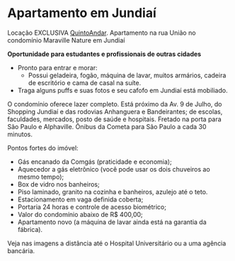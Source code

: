 # Apartamento em Jundiaí

Locação EXCLUSIVA [QuintoAndar](https://www.quintoandar.com.br/). Apartamento na rua União no condomínio Maraville Nature em Jundiaí

**Oportunidade para estudantes e profissionais de outras cidades**

* Pronto para entrar e morar:
  * Possui geladeira, fogão, máquina de lavar, muitos armários, cadeira de escritório e cama de casal na suíte.
* Traga alguns puffs e suas fotos e seu cafofo em Jundiaí está mobiliado.

O condomínio oferece lazer completo. Está próximo da Av. 9 de Julho, do Shopping Jundiaí e das rodovias Anhanguera e Bandeirantes; de escolas, faculdades, mercados, posto de saúde e hospitais. Fretado na porta para São Paulo e Alphaville. Ônibus da Cometa para São Paulo a cada 30 minutos.

Pontos fortes do imóvel:

* Gás encanado da Comgás (praticidade e economia);
* Aquecedor a gás eletrônico (você pode usar os dois chuveiros ao mesmo tempo);
* Box de vidro nos banheiros;
* Piso laminado, granito na cozinha e banheiros, azulejo até o teto.
* Estacionamento em vaga definida coberta;
* Portaria 24 horas e controle de acesso biométrico;
* Valor do condomínio abaixo de R$ 400,00;
* Apartamento novo (a máquina de lavar ainda está na garantia da fábrica).

Veja nas imagens a distância até o Hospital Universitário ou a uma agência bancária.
